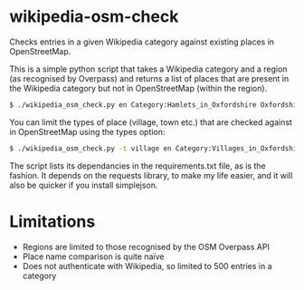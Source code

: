 wikipedia-osm-check
===================

Checks entries in a given Wikipedia category against existing places in OpenStreetMap.

This is a simple python script that takes a Wikipedia category and a region
(as recognised by Overpass) and returns a list of places that are present
in the Wikipedia category but not in OpenStreetMap (within the region).

```bash
$ ./wikipedia_osm_check.py en Category:Hamlets_in_Oxfordshire Oxfordshire
```

You can limit the types of place (village, town etc.) that are checked against in OpenStreetMap using the types option:

```bash
$ ./wikipedia_osm_check.py -t village en Category:Villages_in_Oxfordshire Oxfordshire
```

The script lists its dependancies in the requirements.txt file, as is the fashion. It depends
on the requests library, to make my life easier, and it will also be quicker if you install simplejson.

Limitations
===========
* Regions are limited to those recognised by the OSM Overpass API
* Place name comparison is quite naïve
* Does not authenticate with Wikipedia, so limited to 500 entries in a category

